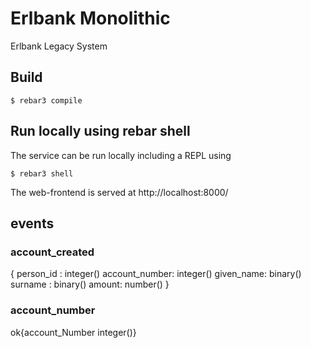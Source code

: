 # Erlbank Monolithic

Erlbank Legacy System

## Build

```
$ rebar3 compile
```


## Run locally using rebar shell

The service can be run locally including a REPL using

```
$ rebar3 shell
```

The web-frontend is served at http://localhost:8000/


## events

### account_created
{
person_id  : integer()
account_number: integer()
given_name: binary()
surname : binary()
amount: number()
}

### account_number

ok{account_Number integer()}